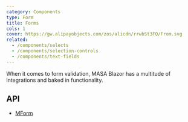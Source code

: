 ```yaml
---
category: Components
type: Form
title: Forms
cols: 1
cover: https://gw.alipayobjects.com/zos/alicdn/rrwbSt3FQ/From.svg
related:
  - /components/selects
  - /components/selection-controls
  - /components/text-fields
---
```


When it comes to form validation, MASA Blazor has a multitude of integrations and baked in functionality. 

## API

- [MForm](/api/MForm)